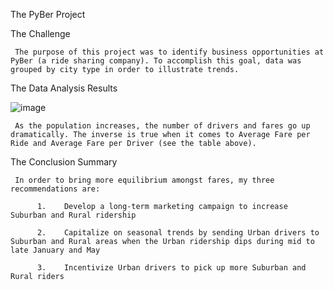 The PyBer Project


The Challenge

     The purpose of this project was to identify business opportunities at PyBer (a ride sharing company). To accomplish this goal, data was grouped by city type in order to illustrate trends.
     

The Data Analysis Results

![image](https://user-images.githubusercontent.com/96176817/153096197-a30d6ddd-3d4b-4ee5-899f-3650d74ec008.png)

     As the population increases, the number of drivers and fares go up dramatically. The inverse is true when it comes to Average Fare per Ride and Average Fare per Driver (see the table above).


The Conclusion Summary

     In order to bring more equilibrium amongst fares, my three recommendations are:
     
          1.	Develop a long-term marketing campaign to increase Suburban and Rural ridership

          2.	Capitalize on seasonal trends by sending Urban drivers to Suburban and Rural areas when the Urban ridership dips during mid to late January and May

          3.	Incentivize Urban drivers to pick up more Suburban and Rural riders
